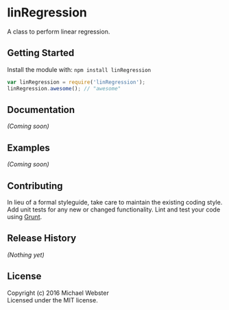 # linRegression

A class to perform linear regression.

## Getting Started
Install the module with: `npm install linRegression`

```javascript
var linRegression = require('linRegression');
linRegression.awesome(); // "awesome"
```

## Documentation
_(Coming soon)_

## Examples
_(Coming soon)_

## Contributing
In lieu of a formal styleguide, take care to maintain the existing coding style. Add unit tests for any new or changed functionality. Lint and test your code using [Grunt](http://gruntjs.com/).

## Release History
_(Nothing yet)_

## License
Copyright (c) 2016 Michael Webster  
Licensed under the MIT license.
